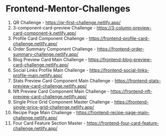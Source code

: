 # Frontend-Mentor-Challenges

1. QR Challenge - https://qr-first-challenge.netlify.app/
2. 3-component-card-preview Challenge - https://3-column-preview-card-component-k.netlify.app/
3. Profile Card Component Challenge - https://frontend-profile-card-challenge.netlify.app/
4. Order Summary Component Challenge - https://frontend-order-summary-challenge.netlify.app/
5. Blog Preview Card Main Challenge - https://frontend-blog-preview-card-challenge.netlify.app/
6. Social Links Profile Main Challenge - https://frontend-social-links-profile-main.netlify.app/
7. Stats Preview Card Component Main Challenge - https://frontend-stats-preview-card-challenge.netlify.app/
8. Nft Preview Card Component Main Challenge - https://frontend-nft-preview-card-challenge.netlify.app/
9. Single Price Grid Component Master Challenge - https://frontend-single-price-grid-challenge.netlify.app/
10. Recipe Page Main Challenge - https://frontend-recipe-page-main-challenge.netlify.app/
11. Four Card Feature Section Master - https://frontend-four-card-feature-challenge.netlify.app/
